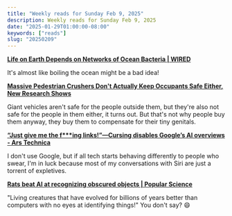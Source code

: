 ```yaml
---
title: "Weekly reads for Sunday Feb 9, 2025"
description: Weekly reads for Sunday Feb 9, 2025
date: "2025-01-29T01:00:00-08:00"
keywords: ["reads"]
slug: "20250209"
---
```

**[Life on Earth Depends on Networks of Ocean Bacteria | WIRED](https://www.wired.com/story/life-on-earth-depends-on-networks-of-ocean-bacteria/)**  

It's almost like boiling the ocean might be a bad idea!

**[Massive Pedestrian Crushers Don't Actually Keep Occupants Safe Either, New Research Shows](https://jalopnik.com/massive-pedestrian-crushers-dont-actually-keep-occupant-1851757323)**

Giant vehicles aren't safe for the people outside them, but they're also not safe for the people in them either, it turns out. But that's not why people buy them anyway, they buy them to compensate for their tiny genitals.

**[“Just give me the f***ing links!”—Cursing disables Google’s AI overviews - Ars Technica](https://arstechnica.com/google/2025/01/just-give-me-the-fing-links-cursing-disables-googles-ai-overviews/)**  

I don't use Google, but if all tech starts behaving differently to people who swear, I'm in luck because most of my conversations with Siri are just a torrent of expletives.

**[Rats beat AI at recognizing obscured objects | Popular Science](https://www.popsci.com/technology/rats-v-ai/)**

"Living creatures that have evolved for billions of years better than computers with no eyes at identifying things!" You don't say? 😄
